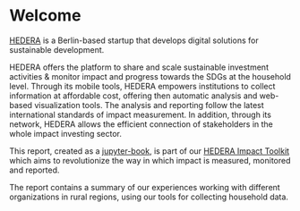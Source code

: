 # Welcome


[HEDERA](https://hedera.online) is a Berlin-based startup that develops digital solutions for sustainable development.

HEDERA offers the platform to share and scale sustainable investment activities & monitor impact and progress towards the SDGs at the household level. 
Through its mobile tools, HEDERA empowers institutions to collect information at affordable cost, offering then automatic analysis and web-based visualization tools. The analysis and reporting follow the latest international standards of impact measurement. In addition, through its network, HEDERA allows the efficient connection of stakeholders in the whole impact investing sector.

This report, created as a [jupyter-book](https://jupyter.org/jupyter-book/intro.html), is part of our [HEDERA Impact Toolkit](https://hedera.online/toolkit.html) which aims to revolutionize the way in which impact is measured, monitored and reported. 


The report contains a summary of our experiences working with different
organizations in rural regions, using our tools for collecting household data.